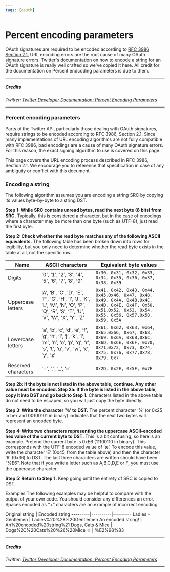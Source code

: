 ```yaml
---
tags: [oauth]
---
```


# Percent encoding parameters


OAuth signatures are required to be encoded according to [RFC 3986 Section 2.1.](http://tools.ietf.org/html/rfc3986#section-2.1)  URL encoding errors are the root cause of many OAuth signature errors. Twitter's documentation on how to encode a string for an OAuth signature is really well crafted so we've copied it here. All credit for the documentation on Percent endcoding parameters is due to them.

---

##### Credits
*Twitter: [Twitter Developer Documentation: Percent Encoding Parameters](https://developer.twitter.com/en/docs/authentication/oauth-1-0a/percent-encoding-parameters)*

---

### Percent encoding parameters
Parts of the Twitter API, particularly those dealing with OAuth signatures, require strings to be encoded according to RFC 3986, Section 2.1. Since many implementations of URL encoding algorithms are not fully compatible with RFC 3986, bad encodings are a cause of many OAuth signature errors. For this reason, the exact signing algorithm to use is covered on this page.

This page covers the URL encoding process described in RFC 3986, Section 2.1. We encourage you to reference that specification in case of any ambiguity or conflict with this document.
 

### Encoding a string
The following algorithm assumes you are encoding a string SRC by copying its values byte-by-byte to a string DST.

**Step 1: While SRC contains unread bytes, read the next byte (8 bits) from SRC.** Typically, this is considered a character, but in the case of encodings where a character may be more than one byte (such as UTF-8), just read the first byte.

**Step 2: Check whether the read byte matches any of the following ASCII equivalents.** The following table has been broken down into rows for legibility, but you only need to determine whether the read byte exists in the table at all, not the specific row.


 Name |  ASCII characters | Equivalent byte values
---------|----------|---------
Digits | 	‘0’, ‘1’, ‘2’, ‘3’, ‘4’, ‘5’, ‘6’, ‘7’, ‘8’, ‘9’ | `0x30, 0x31, 0x32, 0x33, 0x34, 0x35, 0x36, 0x37, 0x38, 0x39`
 Uppercase letters	 | 	‘A’, ‘B’, ‘C’, ‘D’, ‘E’, ‘F’, ‘G’, ‘H’, ‘I’, ‘J’, ‘K’, ‘L’, ‘M’, ‘N’, ‘O’, ‘P’, ‘Q’, ‘R’, ‘S’, ‘T’, ‘U’, ‘V’, ‘W’, ‘X’, ‘Y’, ‘Z’ | `0x41, 0x42, 0x43, 0x44, 0x45,0x46, 0x47, 0x48, 0x49, 0x4A, 0x4B,0x4C, 0x4D, 0x4E, 0x4F, 0x50, 0x51,0x52, 0x53, 0x54, 0x55, 0x56, 0x57,0x58, 0x59, 0x5A`
Lowercase letters | 	‘a’, ‘b’, ‘c’, ‘d’, ‘e’, ‘f’, ‘g’, ‘h’, ‘i’, ‘j’, ‘k’, ‘l’, ‘m’, ‘n’, ‘o’, ‘p’, ‘q’, ‘r’, ‘s’, ‘t’, ‘u’, ‘v’, ‘w’, ‘x’, ‘y’, ‘z’ | `0x61, 0x62, 0x63, 0x64, 0x65,0x66, 0x67, 0x68, 0x69, 0x6A, 0x6B,0x6C, 0x6D, 0x6E, 0x6F, 0x70, 0x71,0x72, 0x73, 0x74, 0x75, 0x76, 0x77,0x78, 0x79, 0x7`
 Reserved characters	 | 	‘-‘, ‘.’, ‘_’, ‘~’ | `0x2D, 0x2E, 0x5F, 0x7E`


**Step 2b: If the byte is not listed in the above table, continue. Any other value must be encoded. Step 2a: If the byte is listed in the above table, copy it into DST and go back to Step 1.** Characters listed in the above table do not need to be escaped, so you will just copy the byte directly.

**Step 3: Write the character ‘%’ to DST.** The percent character ‘%’ (or 0x25 in hex and 00100101 in binary) indicates that the next two bytes will represent an encoded byte.

**Step 4: Write two characters representing the uppercase ASCII-encoded hex value of the current byte to DST.** This is a bit confusing, so here is an example. Pretend the current byte is 0xE6 (11100110 in binary). This corresponds with the UTF-8 encoded value of ‘æ’. To encode this value, write the character ‘E’ (0x45, from the table above) and then the character ‘6’ (0x36) to DST. The last three characters are written should have been “%E6”. Note that if you write a letter such as A,B,C,D,E or F, you must use the uppercase character.

**Step 5: Return to Step 1.** Keep going until the entirety of SRC is copied to DST.
 

Examples
The following examples may be helpful to compare with the output of your own code. You should consider any differences an error. Spaces encoded as “+” characters are an example of incorrect encoding.

Original string	| Encoded string
---------|----------|---------
Ladies + Gentlemen |	Ladies%20%2B%20Gentlemen
An encoded string! |	An%20encoded%20string%21
Dogs, Cats & Mice |	Dogs%2C%20Cats%20%26%20Mice
☃ |	%E2%98%83

---

##### Credits
*Twitter: [Twitter Developer Documentation: Percent Encoding Parameters](https://developer.twitter.com/en/docs/authentication/oauth-1-0a/percent-encoding-parameters)*

---